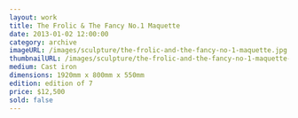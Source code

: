 ```yaml
---
layout: work
title: The Frolic & The Fancy No.1 Maquette
date: 2013-01-02 12:00:00
category: archive
imageURL: /images/sculpture/the-frolic-and-the-fancy-no-1-maquette.jpg
thumbnailURL: /images/sculpture/the-frolic-and-the-fancy-no-1-maquette-thumbnail.jpg
medium: Cast iron
dimensions: 1920mm x 800mm x 550mm
edition: edition of 7
price: $12,500
sold: false
---
```

